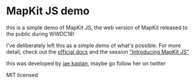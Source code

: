 # MapKit JS demo

this is a simple demo of MapKit JS, the web version of MapKit released to the public during WWDC18!

I've deliberately left this as a simple demo of what's possible. For more detail, check out the [official docs](https://developer.apple.com/documentation/mapkitjs) and the session ["Introducing MapKit JS"](https://developer.apple.com/videos/play/wwdc2018/212/)

this was developed by [jae kaplan](https://twitter.com/jkap), maybe go follow her on twitter

MIT licensed